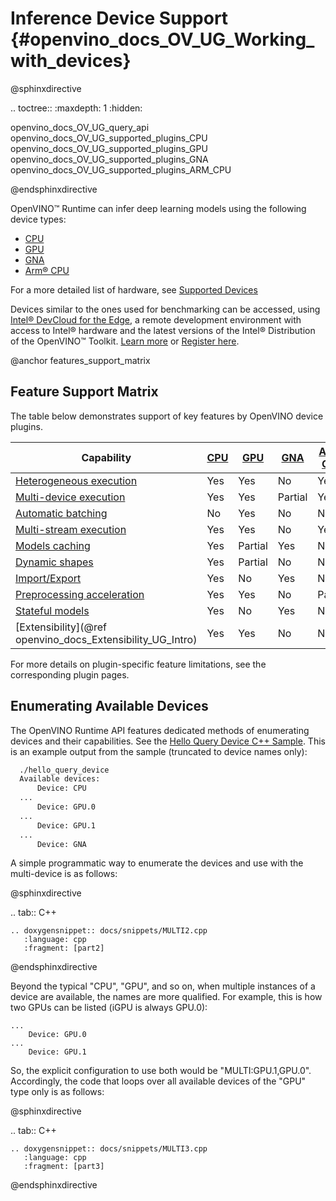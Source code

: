 # Inference Device Support {#openvino_docs_OV_UG_Working_with_devices}

@sphinxdirective

.. toctree::
   :maxdepth: 1
   :hidden:

   openvino_docs_OV_UG_query_api
   openvino_docs_OV_UG_supported_plugins_CPU
   openvino_docs_OV_UG_supported_plugins_GPU
   openvino_docs_OV_UG_supported_plugins_GNA
   openvino_docs_OV_UG_supported_plugins_ARM_CPU

@endsphinxdirective

OpenVINO™ Runtime can infer deep learning models using the following device types:

* [CPU](CPU.md)    
* [GPU](GPU.md)    
* [GNA](GNA.md)   
* [Arm® CPU](ARM_CPU.md)     

For a more detailed list of hardware, see [Supported Devices](./Supported_Devices.md)

Devices similar to the ones used for benchmarking can be accessed, using [Intel® DevCloud for the Edge](https://devcloud.intel.com/edge/), a remote development environment with access to Intel® hardware and the latest versions of the Intel® Distribution of the OpenVINO™ Toolkit. [Learn more](https://devcloud.intel.com/edge/get_started/devcloud/) or [Register here](https://inteliot.force.com/DevcloudForEdge/s/).


@anchor features_support_matrix
## Feature Support Matrix
The table below demonstrates support of key features by OpenVINO device plugins.

| Capability | [CPU](CPU.md) | [GPU](GPU.md) | [GNA](GNA.md) |[Arm® CPU](ARM_CPU.md) |
| ---------- | --- | --- | --- | --- |
| [Heterogeneous execution](../hetero_execution.md)| Yes | Yes | No | Yes |
| [Multi-device execution](../multi_device.md) | Yes | Yes | Partial | Yes |
| [Automatic batching](../automatic_batching.md) | No | Yes | No | No |
| [Multi-stream execution](../../optimization_guide/dldt_deployment_optimization_tput.md) | Yes | Yes | No | Yes |
| [Models caching](../Model_caching_overview.md) | Yes | Partial | Yes | No |
| [Dynamic shapes](../ov_dynamic_shapes.md) | Yes | Partial | No | No |
| [Import/Export](../../../tools/compile_tool/README.md) | Yes | No | Yes | No |
| [Preprocessing acceleration](../preprocessing_overview.md) | Yes | Yes | No | Partial |
| [Stateful models](../network_state_intro.md) | Yes | No | Yes | No |
| [Extensibility](@ref openvino_docs_Extensibility_UG_Intro) | Yes | Yes | No | No |

For more details on plugin-specific feature limitations, see the corresponding plugin pages.

## Enumerating Available Devices
The OpenVINO Runtime API features dedicated methods of enumerating devices and their capabilities. See the [Hello Query Device C++ Sample](../../../samples/cpp/hello_query_device/README.md). This is an example output from the sample (truncated to device names only):

```sh
  ./hello_query_device
  Available devices:
      Device: CPU
  ...
      Device: GPU.0
  ...
      Device: GPU.1
  ...
      Device: GNA
```

A simple programmatic way to enumerate the devices and use with the multi-device is as follows:

@sphinxdirective

.. tab:: C++

    .. doxygensnippet:: docs/snippets/MULTI2.cpp
       :language: cpp
       :fragment: [part2]

@endsphinxdirective

Beyond the typical "CPU", "GPU", and so on, when multiple instances of a device are available, the names are more qualified. For example, this is how two GPUs can be listed (iGPU is always GPU.0):

```
...
    Device: GPU.0
...
    Device: GPU.1
```

So, the explicit configuration to use both would be "MULTI:GPU.1,GPU.0". Accordingly, the code that loops over all available devices of the "GPU" type only is as follows:

@sphinxdirective

.. tab:: C++

    .. doxygensnippet:: docs/snippets/MULTI3.cpp
       :language: cpp
       :fragment: [part3]

@endsphinxdirective



